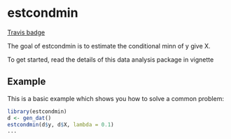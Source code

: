# estcondmin

[Travis badge](https://travis-ci.org/HeyangGong/estcondmin.svg?branch=master)


The goal of estcondmin is to estimate the conditional minn of y give X.

To get started, read the details of this data analysis package in vignette

## Example

This is a basic example which shows you how to solve a common problem:

```R
library(estcondmin)
d <- gen_dat()
estcondmin(d$y, d$X, lambda = 0.1)
...
```
